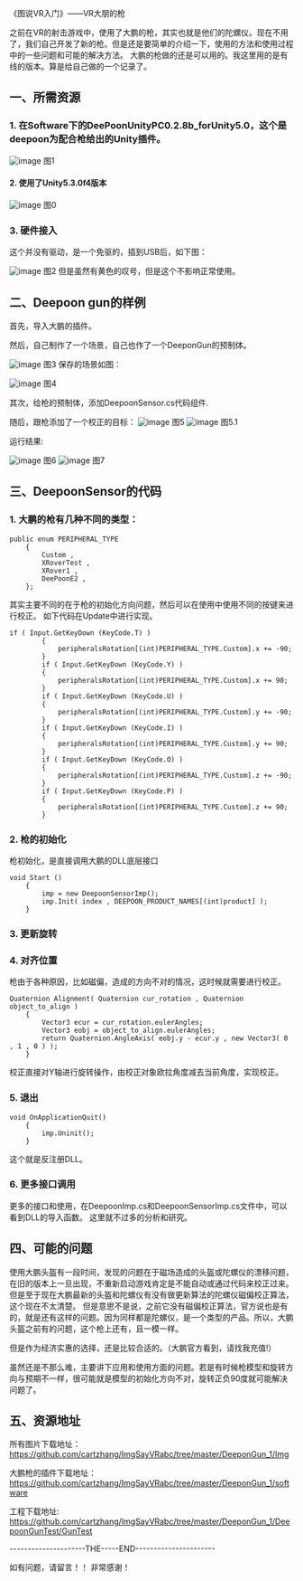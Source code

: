 
《图说VR入门》——VR大朋的枪

之前在VR的射击游戏中，使用了大鹏的枪，其实也就是他们的陀螺仪。现在不用了，我们自己开发了新的枪。但是还是要简单的介绍一下，使用的方法和使用过程中的一些问题和可能的解决方法。
大鹏的枪做的还是可以用的。我这里用的是有线的版本。算是给自己做的一个记录了。

## 一、所需资源

### 1. 在Software下的DeePoonUnityPC0.2.8b_forUnity5.0，这个是deepoon为配合枪给出的Unity插件。

![image](https://github.com/cartzhang/ImgSayVRabc/blob/master/DeeponGun_1/Img/1.png)
图1

#### 2. 使用了Unity5.3.0f4版本

![image](https://github.com/cartzhang/ImgSayVRabc/blob/master/DeeponGun_1/Img/0.png)
图0
### 3. 硬件接入

这个并没有驱动，是一个免驱的，插到USB后，如下图：

![image](https://github.com/cartzhang/ImgSayVRabc/blob/master/DeeponGun_1/Img/2.png)
图2
但是虽然有黄色的叹号，但是这个不影响正常使用。

## 二、Deepoon gun的样例

首先，导入大鹏的插件。

然后，自己制作了一个场景，自己也作了一个DeeponGun的预制体。

![image](https://github.com/cartzhang/ImgSayVRabc/blob/master/DeeponGun_1/Img/3.png)
图3
保存的场景如图：

![image](https://github.com/cartzhang/ImgSayVRabc/blob/master/DeeponGun_1/Img/4.png)
图4

其次，给枪的预制体，添加DeepoonSensor.cs代码组件.

随后，跟枪添加了一个校正的目标：
![image](https://github.com/cartzhang/ImgSayVRabc/blob/master/DeeponGun_1/Img/5.png)
图5
![image](https://github.com/cartzhang/ImgSayVRabc/blob/master/DeeponGun_1/Img/5.1.png)
图5.1

运行结果:

![image](https://github.com/cartzhang/ImgSayVRabc/blob/master/DeeponGun_1/Img/6.png)
图6
![image](https://github.com/cartzhang/ImgSayVRabc/blob/master/DeeponGun_1/Img/7.png)
图7
## 三、DeepoonSensor的代码

### 1. 大鹏的枪有几种不同的类型：

```
public enum PERIPHERAL_TYPE
	{
		Custom ,
		XRoverTest ,
		XRover1 ,
		DeePoonE2 ,
	};
```
其实主要不同的在于枪的初始化方向问题，然后可以在使用中使用不同的按键来进行校正。
如下代码在Update中进行实现。
```
if ( Input.GetKeyDown (KeyCode.T) )
		{
			peripheralsRotation[(int)PERIPHERAL_TYPE.Custom].x += -90;
		}
		if ( Input.GetKeyDown (KeyCode.Y) )
		{
			peripheralsRotation[(int)PERIPHERAL_TYPE.Custom].x += 90;
		}
		if ( Input.GetKeyDown (KeyCode.U) )
		{
			peripheralsRotation[(int)PERIPHERAL_TYPE.Custom].y += -90;
		}
		if ( Input.GetKeyDown (KeyCode.I) )
		{
			peripheralsRotation[(int)PERIPHERAL_TYPE.Custom].y += 90;
		}
		if ( Input.GetKeyDown (KeyCode.O) )
		{
			peripheralsRotation[(int)PERIPHERAL_TYPE.Custom].z += -90;
		}
		if ( Input.GetKeyDown (KeyCode.P) )
		{
			peripheralsRotation[(int)PERIPHERAL_TYPE.Custom].z += 90;
		}
```


### 2. 枪的初始化
枪初始化，是直接调用大鹏的DLL底层接口

```
void Start ()
	{
		imp = new DeepoonSensorImp();
		imp.Init( index , DEEPOON_PRODUCT_NAMES[(int)product] );
	}
```

### 3. 更新旋转


### 4. 对齐位置
枪由于各种原因，比如磁偏，造成的方向不对的情况，这时候就需要进行校正。

```
Quaternion Alignment( Quaternion cur_rotation , Quaternion object_to_align )
	{
		Vector3 ecur = cur_rotation.eulerAngles;
		Vector3 eobj = object_to_align.eulerAngles;
		return Quaternion.AngleAxis( eobj.y - ecur.y , new Vector3( 0 , 1 , 0 ) );
	}

```
校正直接对Y轴进行旋转操作，由校正对象欧拉角度减去当前角度，实现校正。

### 5. 退出

```
void OnApplicationQuit()
	{
		imp.Uninit();
	}
```
这个就是反注册DLL。

### 6. 更多接口调用
更多的接口和使用，在DeepoonImp.cs和DeepoonSensorImp.cs文件中，可以看到DLL的导入函数。
这里就不过多的分析和研究。

## 四、可能的问题

使用大鹏头盔有一段时间，发现的问题在于磁场造成的头盔或陀螺仪的漂移问题，在旧的版本上一旦出现，不重新启动游戏肯定是不能自动或通过代码来校正过来。但是至于现在大鹏最新的头盔和陀螺仪有没有做更新算法的陀螺仪磁偏校正算法，这个现在不太清楚。
但是意思不是说，之前它没有磁偏校正算法，官方说也是有的，就是还有这样的问题。因为同样都是陀螺仪，是一个类型的产品。所以，大鹏头盔之前有的问题，这个枪上还有，且一模一样。

但是作为经济实惠的选择，还是比较合适的。（大鹏官方看到，请找我充值!）

虽然还是不那么难，主要讲下应用和使用方面的问题。若是有时候枪模型和旋转方向与预期不一样，很可能就是模型的初始化方向不对，旋转正负90度就可能解决问题了。

## 五、资源地址

所有图片下载地址：
https://github.com/cartzhang/ImgSayVRabc/tree/master/DeeponGun_1/Img

大鹏枪的插件下载地址：
https://github.com/cartzhang/ImgSayVRabc/tree/master/DeeponGun_1/software

工程下载地址:
https://github.com/cartzhang/ImgSayVRabc/tree/master/DeeponGun_1/DeepoonGunTest/GunTest


---------------------THE-----END----------------------

如有问题，请留言！！
非常感谢！